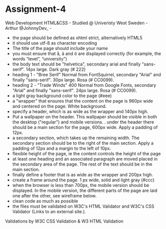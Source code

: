 # Assignment-4
Web Development HTML&amp;CSS -
Studied @ Univeristy West Sweden -
Arthur @JohnnyDev_ -



- the page should be defined as xhtml strict, alternatively HTML5
- it should use utf-8 as character encoding
- The title of the page should include your name
- you must ensure that å, ä and ö are displayed correctly (for example, the words “level”, “university”)
- the body text should be "helvetica", secondary arial and finally "sans-serif". 14px large. Dark gray (# 222)
- heading 1 - "Bree Serif" Normal from FontSquirrel, secondary "Arial" and finally "sans-serif". 30px large. Rosa (# CC0099).
- heading 2 - "Trade Winds" 400 Normal from Google Fonts, secondary "Arial" and finally "sans-serif". 24px large. Rosa (# CC0099).
- a light gray background color to the page (#eee)
- a "wrapper" that ensures that the content on the page is 960px wide and centered on the page. White background.
- specify a header, which is as wide as the wrapper and 140px high.
- Put a wallpaper on the header. This wallpaper should be visible in both the desktop ("regular") and mobile versions.
. under the header there should be a main section for the page, 600px wide. Apply a padding of 12px.
- a secondary section, which takes up the remaining width. The secondary section should be to the right of the main section. Apply a padding of 12px and a margin to the left of     10px.
- flexible height of the page, ie the content controls the height of the page
- at least one heading and an associated paragraph are moved placed in the secondary area of the page. The rest of the text should be in the main section.
- finally define a footer that is as wide as the wrapper and 200px high.
- create a frame around the page. 1 px wide, solid and light gray (#ccc)
- when the browser is less than 700px, the mobile version should be displayed. In the mobile version, the different parts of the page are laid one after the other, see wireframe     below.
- clean code as much as possible
- the files must be validated on W3C's HTML Validator and W3C's CSS Validator (Links to an external site.).

Validations by W3C CSS Validation & W3 HTML Validation

